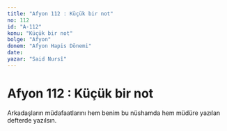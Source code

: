 ```yaml
---
title: "Afyon 112 : Küçük bir not"
no: 112
id: "A-112"
konu: "Küçük bir not"
bolge: "Afyon"
donem: "Afyon Hapis Dönemi"
date: 
yazar: "Said Nursî"
---
```


# Afyon 112 : Küçük bir not

Arkadaşların müdafaatlarını hem benim bu nüshamda hem müdüre yazılan defterde yazılsın.
